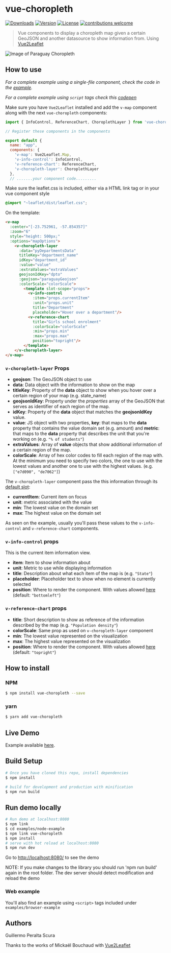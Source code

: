 # vue-choropleth
<a href="https://www.npmjs.com/package/vue-choropleth"><img src="https://img.shields.io/npm/dt/vue-choropleth.svg" alt="Downloads"></a>
<a href="https://www.npmjs.com/package/vue-choropleth"><img src="https://img.shields.io/npm/v/vue-choropleth.svg" alt="Version"></a>
<a href="https://www.npmjs.com/package/vue-choropleth"><img src="https://img.shields.io/npm/l/vue-choropleth.svg" alt="License"></a>
[![contributions welcome](https://img.shields.io/badge/contributions-welcome-brightgreen.svg?style=flat)](https://github.com/voluntadpear/ChoroplethMap/issues)

> Vue components to display a choropleth map given a certain GeoJSON and another datasource to show information from. Using [Vue2Leaflet](https://korigan.github.com/Vue2Leaflet/)

![Image of Paraguay Choropleth](https://media.giphy.com/media/3ohzh15YwfUVpAWsJq/giphy.gif)

## How to use
*For a complete example using a single-file component, check the code in the [example](https://github.com/voluntadpear/vue-choropleth/blob/master/examples/node-example/src/App.vue).*

*For a complete example using `script` tags check this [codepen](https://codepen.io/goshi/pen/WdqPry)*

Make sure you have `Vue2Leaflet` installed and add the `v-map` component along with the next `vue-choropleth` components:
``` javascript
import { InfoControl, ReferenceChart, ChoroplethLayer } from 'vue-choropleth'

// Register these components in the components

export default {
  name: "app",
  components: { 
    'v-map': Vue2Leaflet.Map,
    'v-info-control': InfoControl, 
    'v-reference-chart': ReferenceChart, 
    'v-choropleth-layer': ChoroplethLayer 
  },
  // .......your component code.........
``` 

Make sure the leaflet.css is included, either via a HTML link tag or in your vue component style

``` css
@import "~leaflet/dist/leaflet.css";
```

On the template:
```html
<v-map 
  :center="[-23.752961, -57.854357]" 
  :zoom="6" 
  style="height: 500px;" 
  :options="mapOptions">
    <v-choropleth-layer 
      :data="pyDepartmentsData" 
      titleKey="department_name" 
      idKey="department_id" 
      :value="value" 
      :extraValues="extraValues" 
      geojsonIdKey="dpto" 
      :geojson="paraguayGeojson" 
      :colorScale="colorScale">
        <template slot-scope="props">
          <v-info-control 
            :item="props.currentItem" 
            :unit="props.unit" 
            title="Department" 
            placeholder="Hover over a department"/>
          <v-reference-chart 
            title="Girls school enrolment" 
            :colorScale="colorScale" 
            :min="props.min" 
            :max="props.max" 
            position="topright"/>
        </template>
    </v-choropleth-layer>
</v-map>
```

### `v-choropleth-layer` Props
* **geojson**: The GeoJSON object to use
* **data**: Data object with the information to show on the map
* **titleKey**: Property of the **data** object to show when you hover over a certain region of your map (e.g. state_name)
* **geojsonIdKey**: Property under the *properties* array of the GeoJSON that serves as identifier of each region of the map.
* **idKey**: Property of the **data** object that matches the **geojsonIdKey** value.
* **value**: JS object with two properties, **key**: that maps to the **data** property that contains the value domain set (e.g. amount) and **metric**: that maps to the **data** property that describes the unit that you're working on (e.g. ```"% of students"```)
* **extraValues**: Array of **value** objects that show additional information of a certain region of the map.
* **colorScale**: Array of hex color codes to fill each region of the map with. At the minimum you need to specify two colors, the one to use with the lowest values and another one to use with the highest values. (e.g. ```["e7d090", "de7062"]```)

The `v-choropleth-layer` component pass the this information through its [default slot](https://vuejs.org/v2/guide/components.html#Scoped-Slots):
* **currentItem**: Current item on focus
* **unit**: metric associated with the value
* **min**: The lowest value on the domain set
* **max**: The highest value on the domain set

As seen on the example, usually you'll pass these values to the `v-info-control` and `v-reference-chart` components.

### `v-info-control` props
This is the current item information view.
* **item**: Item to show information about
* **unit**: Metric to use while displaying information
* **title**: Description about what each item of the map is (e.g. ```"State"```)
* **placeholder**: Placeholder text to show when no element is currently selected
* **position**: Where to render the component. With values allowed [here](http://leafletjs.com/reference-1.2.0.html#control-position) (default: ```"bottomleft"```)

### `v-reference-chart` props
* **title**: Short description to show as reference of the information described by the map (e.g. ```"Population density"```)
* **colorScale**: Same prop as used on `v-choropleth-layer` component
* **min**: The lowest value represented on the visualization
* **max**: The highest value represented on the visualization
* **position**: Where to render the component. With values allowed [here](http://leafletjs.com/reference-1.2.0.html#control-position) (default: ```"topright"```)


## How to install
### NPM
``` bash
$ npm install vue-choropleth --save
```
### yarn
``` bash
$ yarn add vue-choropleth
```

## Live Demo
Example available [here](http://educacionporgeneros.herokuapp.com/).

## Build Setup

``` bash
# Once you have cloned this repo, install dependencies
$ npm install

# build for development and production with minification
$ npm run build

```

## Run demo locally
``` bash
# Run demo at localhost:8080
$ npm link
$ cd examples/node-example
$ npm link vue-choropleth
$ npm install
# serve with hot reload at localhost:8080
$ npm run dev
```
Go to <http://localhost:8080/> to see the demo

NOTE: If you make changes to the library you should run 'npm run build' again in the root folder.
The dev server should detect modification and reload the demo

### Web example

You'll also find an example using  `<script>` tags included under `examples/browser-example`
## Authors

Guillermo Peralta Scura

Thanks to the works of Mickaël Bouchaud with [Vue2Leaflet](https://raw.githubusercontent.com/KoRiGaN/Vue2Leaflet)